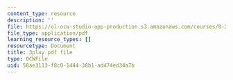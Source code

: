 ```yaml
---
content_type: resource
description: ''
file: https://ol-ocw-studio-app-production.s3.amazonaws.com/courses/8-286-the-early-universe-fall-2013/58ae3113f8c0144438b1ad474ed34a7b_OtJFD9HNnoc.pdf
file_type: application/pdf
learning_resource_types: []
resourcetype: Document
title: 3play pdf file
type: OCWFile
uid: 58ae3113-f8c0-1444-38b1-ad474ed34a7b
---
```

